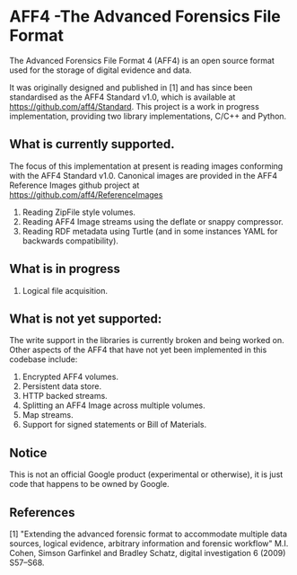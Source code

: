 # AFF4 -The Advanced Forensics File Format

The Advanced Forensics File Format 4 (AFF4) is an open source format used for the storage of digital evidence and
data.

It was originally designed and published in [1] and has since been standardised as the AFF4 Standard v1.0, 
which is available at https://github.com/aff4/Standard. This project is a work in progress implementation, 
providing two library implementations, C/C++ and Python.

## What is currently supported.

The focus of this implementation at present is reading images conforming with the 
AFF4 Standard v1.0. Canonical images are provided in the AFF4 Reference Images github 
project at https://github.com/aff4/ReferenceImages

1. Reading ZipFile style volumes.
2. Reading AFF4 Image streams using the deflate or snappy compressor.
3. Reading RDF metadata using Turtle (and in some instances YAML for backwards compatibility).

## What is in progress
1. Logical file acquisition.

 ## What is not yet supported:

The write support in the libraries is currently broken and being worked on. Other aspects of 
the AFF4 that have not yet been implemented in this codebase include:

1. Encrypted AFF4 volumes.
2. Persistent data store.
3. HTTP backed streams.
4. Splitting an AFF4 Image across multiple volumes.
5. Map streams.
6. Support for signed statements or Bill of Materials.

## Notice

This is not an official Google product (experimental or otherwise), it is just
code that happens to be owned by Google.

## References
[1] "Extending the advanced forensic format to accommodate multiple data sources,
logical evidence, arbitrary information and forensic workflow" M.I. Cohen,
Simson Garfinkel and Bradley Schatz, digital investigation 6 (2009) S57–S68.
